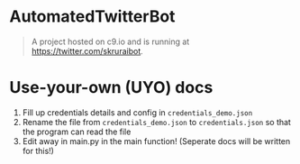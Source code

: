 # AutomatedTwitterBot
> A project hosted on c9.io and is running at https://twitter.com/skruraibot.

# Use-your-own (UYO) docs
1. Fill up credentials details and config in `credentials_demo.json`
2. Rename the file from `credentials_demo.json` to `credentials.json` so that the program can read the file
3. Edit away in main.py in the main function! (Seperate docs will be written for this!)